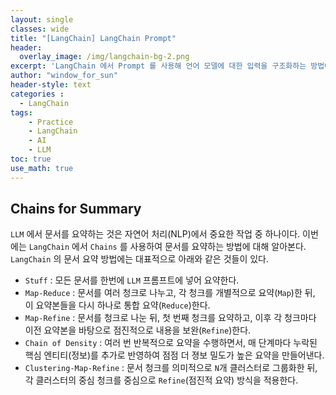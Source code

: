 ```yaml
--- 
layout: single
classes: wide
title: "[LangChain] LangChain Prompt"
header:
  overlay_image: /img/langchain-bg-2.png
excerpt: 'LangChain 에서 Prompt 를 사용해 언어 모델에 대한 입력을 구조화하는 방법에 대해 알아보자'
author: "window_for_sun"
header-style: text
categories :
  - LangChain
tags:
    - Practice
    - LangChain
    - AI
    - LLM
toc: true
use_math: true
---  
```


## Chains for Summary
`LLM` 에서 문서를 요약하는 것은 자연어 처리(NLP)에서 중요한 작업 중 하나이다. 
이번에는 `LangChain` 에서 `Chains` 를 사용하여 문서를 요약하는 방법에 대해 알아본다. 
`LangChain` 의 문서 요약 방법에는 대표적으로 아래와 같은 것들이 있다. 

- `Stuff` : 모든 문서를 한번에 `LLM` 프롬프트에 넣어 요약한다. 
- `Map-Reduce` : 문서를 여러 청크로 나누고, 각 청크를 개별적으로 요약(`Map`)한 뒤, 이 요약본들을 다시 하나로 통합 요약(`Reduce`)한다. 
- `Map-Refine` : 문서를 청크로 나눈 뒤, 첫 번째 청크를 요약하고, 이후 각 청크마다 이전 요약본을 바탕으로 점진적으로 내용을 보완(`Refine`)한다.
- `Chain of Density` : 여러 번 반복적으로 요약을 수행하면서, 매 단계마다 누락된 핵심 엔티티(정보)를 추가로 반영하여 점점 더 졍보 밀도가 높은 요약을 만들어낸다. 
- `Clustering-Map-Refine` : 문서 청크를 의미적으로 `N`개 클러스터로 그룹화한 뒤, 각 클러스터의 중심 청크를 중심으로 `Refine`(점진적 요약) 방식을 적용한다. 

